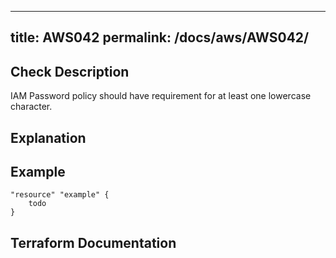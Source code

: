 
---
title: AWS042
permalink: /docs/aws/AWS042/
---


## Check Description

IAM Password policy should have requirement for at least one lowercase character.

## Explanation

## Example

```
"resource" "example" {
	todo
}
```

## Terraform Documentation
